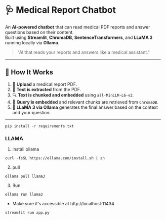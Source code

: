 # 🩺 Medical Report Chatbot

An **AI-powered chatbot** that can read medical PDF reports and answer questions based on their content.  
Built using **Streamlit**, **ChromaDB**, **SentenceTransformers**, and **LLaMA 3** running locally via **Ollama**.

> "AI that reads your reports and answers like a medical assistant."
---

## 🧠 How It Works

1. 📄 **Upload** a medical report PDF.
2. 🧾 **Text is extracted** from the PDF.
3. 🔍 **Text is chunked and embedded** using `all-MiniLM-L6-v2`.
4. 🧠 **Query is embedded** and relevant chunks are retrieved from `ChromaDB`.
5. 🤖 **LLaMA 3 via Ollama** generates the final answer based on the context and your question.

---

```
pip install -r requirements.txt
```
### LLAMA
1. install ollama
```
curl -fsSL https://ollama.com/install.sh | sh
```
2. pull 
```
ollama pull llama3
```
3. Run
```
ollama run llama3
```

- Make sure it's accessible at http://localhost:11434

```
streamlit run app.py
```
